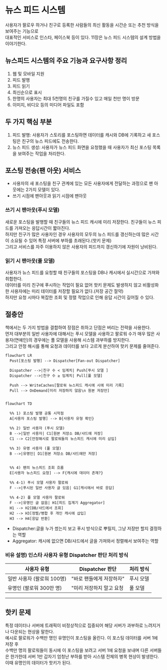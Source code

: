 # 뉴스 피드 시스템
사용자가 팔로우 하거나 친구로 등록한 사람들의 최신 활동을 시간순 또는 추천 방식을 보여주는 기능으로   
대표적인 서비스로 인스타, 페이스북 등이 있다. 11장은 뉴스 피드 시스템의 설계 방법을 이야기한다.

## 뉴스피드 시스템의 주요 기능과 요구사항 정리
1. 웹 및 모바일 지원
2. 피드 발행
3. 피드 읽기
4. 최신순으로 표시
5. 한명의 사용자는 최대 5천명의 친구를 가질수 있고 매일 천만 명이 방문
6. 이미지, 비디오 등의 미디어 파일도 포함

## 두 가지 핵심 부분
1. 피드 발행: 사용자가 스토리를 포스팅하면 데이터를 캐시와 DB에 기록하고 새 포스팅은 친구의 뉴스 피드에도 전송한다.
2. 뉴스 피드 생성: 사용자가 뉴스 피드 화면을 요청했을 때 사용자가 최신 포스팅 목록을 보여주는 작업을 처리한다.

## 포스팅 전송(팬 아웃) 서비스
- 사용자의 새 포스팅을 친구 관계에 있는 모든 사용자에게 전달하는 과정으로 팬 아웃에는 2가지 모델이 있다.
- 쓰기 시점에 팬아웃과 읽기 시점에 팬아웃

### 쓰기 시 팬아웃(푸시 모델)
새로운 포스팅을 발행할 때 친구들의 뉴스 피드 캐시에 미리 저장한다. 친구들이 뉴스 피드를 가져오는 응답시간이 짧아진다.  
하지만 친구가 많은 사용자인 경우 사용자의 모두의 뉴스 피드를 갱신하는데 많은 시간이 소요될 수 있어 특정 서버에 부하를 초래된다.(핫키 문제)  
그리고 서비스를 자주 이용하지 않은 사용자의 피드까지 갱신하기에 자원이 낭비된다.

### 읽기 시 팬아웃(풀 모델)
사용자가 뉴스 피드를 요청할 때 친구들의 포스팅을 DB나 캐시에서 실시간으로 가져와 취합한다.  
데이터를 미리 친구에 푸시하는 작업이 필요 없어 핫키 문제도 발생하지 않고 비활성화한 사용자에는 미리 데이터를 저장할 필요가 없다.(저장 공간 절약)  
하지만 요청 시마다 복잡한 조회 및 정렬 작업으로 인해 응답 시간이 길어질 수 있다.

## 절충안
책에서는 두 가지 방법을 결합하여 장점은 취하고 단점은 버리는 전략을 사용한다.  
먼저 대부분의 일반 사용자에 대해서는 푸시 모델을 사용하고 팔로워 수가 매우 많은 사용자(연예인)의 경우에는 풀 모델을 사용해 시스템 과부하를 방지한다.  
그리고 안정 해시를 통해 요청과 데이터를 보다 고르게 분산하여 핫키 문제를 줄여준다.

```mermaid
flowchart LR
  Post[포스팅 발행] --> Dispatcher[Fan-out Dispatcher]

  Dispatcher -->|친구 수 < 임계치| Push[푸시 모델 ]
  Dispatcher -->|친구 수 ≥ 임계치| Pull[풀 모델]

  Push --> WriteCaches[팔로워 뉴스피드 캐시에 시에 미리 기록]
  Pull --> OnDemand[미리 저장하지 않음\n 원본 저장만]
 
```


```mermaid
flowchart TD

  %% 1) 포스팅 발행 공통 시작점
  A[사용자 포스팅 발행] --> B{사용자 유형 확인}

  %% 2) 일반 사용자 (푸시 모델)
  B -->|일반 사용자| C1[원본 저장소 DB/샤드에 저장]
  C1 --> C2[안정해시로 팔로워들의 뉴스피드 캐시에 미리 삽입]

  %% 3) 유명 사용자 (풀 모델)
  B -->|유명인| D1[원본 저장소 DB/샤드에만 저장]
  

  %% 4) 팬의 뉴스피드 조회 흐름
  E[사용자 뉴스피드 요청] --> F{캐시에 데이터 존재?}

  %% 4-1) 푸시 모델 사용자 팔로워
  F -->|푸시된 일반 사용자 글 있음| G1[캐시에서 바로 응답]

  %% 4-2) 풀 모델 사용자 팔로워
  F -->|유명인 글 없음| H1[피드 집계기 Aggregator]
  H1 --> H2[DB/샤드에서 조회]
  H2 --> H3[정렬/병합 후 개인 캐시에 삽입]
  H3 --> H4[응답 반환]

```
- Dispatcher:글을 누가 썼는지 보고 푸시 방식으로 뿌릴지, 그냥 저장만 할지 결정하는 역할
- Aggregator: 캐시에 없으면 DB/샤드에서 글을 가져와서 정렬해서 보여주는 역할

### 비유 설명) 인스타 사용자 유형 Dispatcher 판단 처리 방식
| 사용자 유형            | Dispatcher 판단  | 처리 방식 |
|-------------------|----------------|-------|
| 일반 사용자 (팔로워 100명) | "바로 팬들에게 저장하자" | 푸시 모델 |
| 유명인 (팔로워 300만 명)  | "미리 저장하지 말고 요청 | 풀 모델  |

---
## 핫키 문제
특정 데이터나 서버에 트래픽이 비정상적으로 집중되어 해당 서버가 과부하로 느려지거나 다운되는 현상을 말한다.  
예시로 팔로워가 수백만 명인 유명인이 포스팅을 올린다. 이 포스팅 데이터를 서버 1에 저장 후   
수백만 명의 팔로워들이 동시에 이 포스팅을 보려고 서버 1에 요청을 보내며 다른 서버들은 한가한데 서버 1만 갑자기 엄청난 부하를 받아 시스템 전체의 병목 현상이 발생한다.  
이때 유명인의 데이터가 핫키가 된다.
